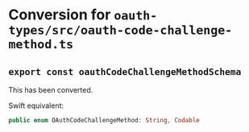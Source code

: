 # Conversion for `oauth-types/src/oauth-code-challenge-method.ts`

## `export const oauthCodeChallengeMethodSchema`

This has been converted.

Swift equivalent:

```swift
public enum OAuthCodeChallengeMethod: String, Codable
```
